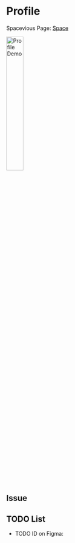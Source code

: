 # Profile

Spacevious Page: [Space](./Space.md)

<img src="./Profile/Profile.jpg" alt="Profile Demo" width="30%">

## Issue

## TODO List
- TODO ID on Figma:
